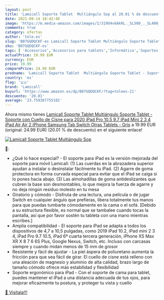 ```yaml
---
layout: post
title: 'Lamicall Soporte Tablet  Multiángulo Sop al 20.01 % de descuento'
date: 2021-09-14 18:42:40
image: 'https://m.media-amazon.com/images/I/319O4v6AkRL._SL500_._SL400_.jpg'
comments: true
category: ofertas
author: 'tole.es'
slug: 'B07GQDQCKF-es Lamicall Soporte Tablet Multiángulo Soporte Tablet -...'
sku: 'B07GQDQCKF-es'
tags: [ 'Accesorios','Accesorios para tablets','Informática','Soportes para tablets','ipad','iphone','lamicall', ]
actualPrice: 19.99 EUR
currency: EUR
price: 19.99
comparePrice: 24.99 EUR
prodname: 'Lamicall Soporte Tablet  Multiángulo Soporte Tablet - Soporte con Cuello de Cisne para 2020 iPad Pro 10.5  9.7  iPad Mini 2 3 4  iPad Air  Air 2  iPhone  Samsung Tab  Switch  Otras Tablets - Gris'
country: 'es'
flag: '🇪🇸'
brand: 'Lamicall'
buyurl: 'https://www.amazon.es/dp/B07GQDQCKF/?tag=tolees-21'
descuento: '20.01'
average: '23.759387755102'
---
```


Ahora mismo tienes [Lamicall Soporte Tablet  Multiángulo Soporte Tablet - Soporte con Cuello de Cisne para 2020 iPad Pro 10.5  9.7  iPad Mini 2 3 4  iPad Air  Air 2  iPhone  Samsung Tab  Switch  Otras Tablets - Gris](https://www.amazon.es/dp/B07GQDQCKF/?tag=tolees-21) a 19.99 EUR (original: 24.99 EUR) (20.01 %  de descuento) en el siguiente enlace!

[![Lamicall Soporte Tablet  Multiángulo Sop](https://m.media-amazon.com/images/I/319O4v6AkRL._SL500_._SL400_.jpg)](https://www.amazon.es/dp/B07GQDQCKF/?tag=tolees-21)

🔎:

- ¿Qué lo hace especial? - El soporte para iPad es la versión mejorada del soporte para móvil Lamicall: (1) Las cuerdas en la abrazadera superior ayudan a instalar o desinstalar fácilmente tu iPad. (2) Agarre de goma protectora en forma curvada especial para evitar que el iPad se caiga si lo pones hacia abajo. (3) Las almohadillas de goma antideslizantes que cubren la base son desmontables, lo que mejora la fuerza de agarre y no deja ningún residuo molesto en tu mesa
- Giratorio y cómodo - Disfruta de una lectura, una película o de jugar Switch en cualquier ángulo que prefieras, libera totalmente tus manos para que puedas tumbarte cómodamente en la cama o el sofá. [Debido a su estructura flexible, es normal que se tambalee cuando tocas la pantalla, así que por favor sostén tu tableta con una mano mientras escribes.]
- Amplia compatibilidad - El soporte para iPad se adapta a todos los dispositivos de 4,7 a 10,5 pulgadas, como 2019 iPad 10.2, iPad mini 2 3 4, iPad Pro 9.7 10.5, iPad 6ª cuarta tercera generación, iPhone XS Max XR X 8 7 6 6S Plus, Google Nexus, Switch, etc. Incluso con carcasas siempre y cuando midan menos de 15 mm de grosor
- Resistente y fácil de ajustar - La piel áspera de poliuretano aumenta la fricción para que sea fácil de girar. El cuello de cisne está relleno con una aleación de magnesio y aluminio de alta calidad, brazo largo de tamaño cómodo ofrece más estabilidad y flexibilidad
- Soporte ergonómico para iPad - Con el soporte de cama para tablet, puedes mantener el iPad a una distancia adecuada de tus ojos, para mejorar eficazmente tu postura, y proteger tu vista y cuello

[🛒 Visítala!!!](https://www.amazon.es/dp/B07GQDQCKF/?tag=tolees-21)
